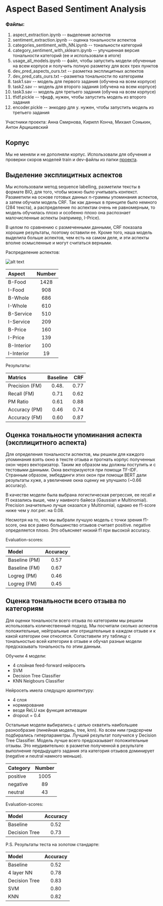 # Aspect Based Sentiment Analysis
### Файлы:
1) aspect_extraction.ipynb -- выделение аспектов
2) sentiment_extraction.ipynb -- оценка тональности аспектов
3) categories_sentiment_with_NN.ipynb -- тональности категорий
4) category_sentiment_with_sklearn.ipynb -- улучшенная версия тональности категорий (ее и использовали в итоге)
5) usage_all_models.ipynb -- файл, чтобы запустить модели обученные на всем корпусе и получить полную разметку для всех трех пунктов
6) dev_pred_aspects_ours.txt -- разметка эксплицитных аспектов
7) dev_pred_cats_ours.txt --разметка тональности по категориям 
8) task1.sav -- модель для первого задания (обучена на всем корпусе)
9) task2.sav -- модель для второго задания (обучена на всем корпусе)
10) task3.sav -- модель для третьего задания (обучна на всем корпусе)
11) tfidf.pickle -- тфидф, нужен, чтобы запустить модель из второго задания
12) encoder.pickle -- энкодер для y. нужен, чтобы запустить модель из третьего задания

Участники проекта: Анна Смирнова, Кирилл Конча, Михаил Сонькин, Антон Арцишевский

## Корпус

Мы не меняли и не дополняли корпус. Использовали для обучения и проверки скоров моделей train и dev-файлы из папки [проекта](https://github.com/named-entity/hse-nlp/tree/master/4th_year/Project).

## Выделение эксплицитных аспектов

Мы использовали метод sequence labelling, разметили тексты в формате BIO, для того, чтобы можно было учитывать контекст. Разаметили на основе готовых данных n-граммы упоминания аспектов, а затем обучили модель CRF. Так как данных в принципе было немного (284 текста), а распределение по аспектам очень не равномерным, то модель обучилась плохо и особенно плохо она распознает малочисленные аспекты (например, I-Price). 

В целом по сравнению с размеченными данными, CRF показала хорошие результаты, поэтому оставили ее. Кроме того, наша модель выделила больше аспектов, чем есть на самом деле, и эти аспекты вполне осмысленные и могут считаться верными.

Распределение аспектов:

![alt text](https://sun9-67.userapi.com/impg/zZGVO7XSKFiplvAgxGTpsjlCh7WYMi63vyP7HA/D0fWPsuQkwM.jpg?size=704x483&quality=96&sign=20712793d33f84196cd343484532de19&type=album![image](https://user-images.githubusercontent.com/42929201/147552556-22256d93-7404-4d87-a6a0-8fec2aaa5d7b.png))

| Aspect        |     Number      |   
|:------------- |:---------------:| 
| B-Food        |  1428           |   
| I-Food        |  908            |   
| B-Whole       |  686            |   
| I-Whole       |  610            |    
| B-Service     |  510           |     
| I-Service     |  209            |     
| B-Price       |  160            |     
| I-Price       |  139             |     
| B-Interior    |  100            |     
| I-Interior    |  19            |     

Результаты:

| Matrics       | Baseline        | CRF          |
|:------------- |:---------------:| -------------:|
| Precision (FM)|  0.48.          |     0.77      |
| Recall (FM)   |  0.71           |     0.62      |
| PM Ratio      |  0.61           |     0.88      |
| Accuracy (PM) |  0.46           |     0.74      |
| Accuracy (FM) |  0.60           |     0.87      |

## Оценка тональности упоминания аспекта (эксплицитного аспекта)

Для определения тональности аспектов, мы решили для каждого упоминания взять окно в тексте отзыва и прогнать корпус полученных окон через векторизатор. Таким же образом мы должны поступить и с тестовыми данными.
Окна векторизуются при помощи TF-IDF. Странным образом, эмбеддинги этих окон при помощи BERT дали результаты хуже, а увеличение окна оценку не улучшило (~0.66 accuracy).

В качестве модели была выбрана логистическая регрессия, ее recall и f1 оказались выше, чем у наивного байеса (Gaussian и Multinomial). Precision значительно лучше оказался у Multinomial, однако ее f1-score ниже чем у лог.рег. на 0.08.

Несмотря на то, что мы выбрали лучшую модель с точки зрения f1-score, она все равно большинство отзывов считает positive. negative определяется плохо. Это объясняет низкий f1 при высокой accuracy.

Evaluation-scores:

| Model     | Accuracy       | 
|:------------- |:---------------:|
| Baseline (PM) |  0.57         |    
| Baseline (FM)  |   0.67      | 
| Logreg (PM)    |  0.46           |    
| Logreg (FM)    |  0.45           |




## Оценка тональности всего отзыва по категориям

Для оценки тональности всего отзыва по категориям мы решили использовать количественный подход. Мы посчитали сколько аспектов положительные, нейтральные или отрицательные в каждом отзыве и к какой категории они относятся. Сопаставили эту таблицу с тональностью всей категории в отзыве и обучал разные модели предсказывать тональность по этим данным.

Обучили 4 модели:
* 4 слойная feed-forward нейросеть
* SVM
* Decision Tree Classifier
* KNN Neigbours Classifier

Нейросеть имела следущую архитектуру:
* 4 слоя
* нормирование
* везде ReLU как функция активации
* dropout = 0.4

Остальные модели выбирались с целью охватить наибольшее разнообразие (линейная модель, tree, knn). Ко всем ним гридсерчем подбирались гиперпараметры. Лучший результат получился у Decision Tree Classifier. Модель лучше всего предсказывает положительные отзывы. Это неудивительно: в разметке полученной в результате выполнение предыдущего задания эта категория отзывов доминирует (negative и neutral намного меньше).

| Category      |        Number   | 
|:------------- |:---------------:|
| positive|  1005          |
| negative |  89          |
| neutral    |  43          |

Evaluation-scores:

| Model     | Accuracy       | 
|:------------- |:---------------:|
| Baseline |  0.52         |    
| Decision Tree   |   0.73        | 


P.S.
Результаты теста на золотом стандарте:

| Model     | Accuracy       | 
|:------------- |:---------------:|
| Baseline |  0.52         |    
| 4 layer NN   |   0.78        | 
| Decision Tree      |  0.83           |    
| SVM |             0.80 |
| KNN |  0.82         | 
